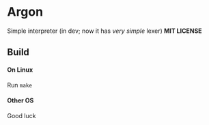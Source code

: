 # Argon
Simple interpreter (in dev; now it has *very simple* lexer) **MIT LICENSE**

## Build
#### On Linux
Run `make`
#### Other OS
Good luck
